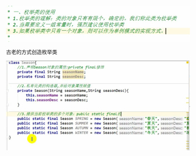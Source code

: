 ![image-20210908211711012](枚举.assets/image-20210908211711012.png)





古老的方式创造枚举类

![image-20210908212336291](枚举.assets/image-20210908212336291.png)

